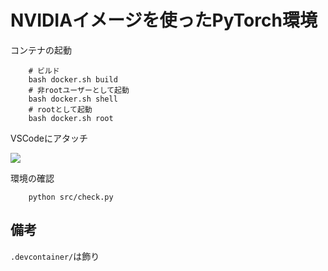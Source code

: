 # NVIDIAイメージを使ったPyTorch環境

コンテナの起動
```
    # ビルド
    bash docker.sh build
    # 非rootユーザーとして起動
    bash docker.sh shell
    # rootとして起動
    bash docker.sh root
```

VSCodeにアタッチ

![](docs/img/docker_nvidia_practice-2.png)

環境の確認
```
    python src/check.py
```

## 備考
`.devcontainer/`は飾り